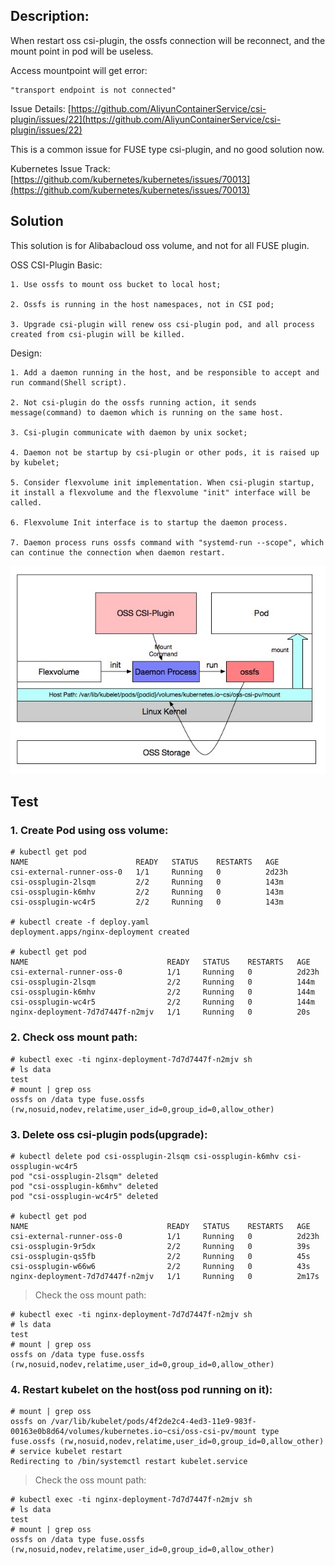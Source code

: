 ## Description:

When restart oss csi-plugin, the ossfs connection will be reconnect, and the mount point in pod will be useless.

Access mountpoint will get error:

	"transport endpoint is not connected"

Issue Details: [https://github.com/AliyunContainerService/csi-plugin/issues/22](https://github.com/AliyunContainerService/csi-plugin/issues/22)

This is a common issue for FUSE type csi-plugin, and no good solution now.

Kubernetes Issue Track: [https://github.com/kubernetes/kubernetes/issues/70013](https://github.com/kubernetes/kubernetes/issues/70013)

## Solution

This solution is for Alibabacloud oss volume, and not for all FUSE plugin.

OSS CSI-Plugin Basic:

```
1. Use ossfs to mount oss bucket to local host;

2. Ossfs is running in the host namespaces, not in CSI pod;

3. Upgrade csi-plugin will renew oss csi-plugin pod, and all process created from csi-plugin will be killed.
```

Design:

```
1. Add a daemon running in the host, and be responsible to accept and run command(Shell script).

2. Not csi-plugin do the ossfs running action, it sends message(command) to daemon which is running on the same host.

3. Csi-plugin communicate with daemon by unix socket;

4. Daemon not be startup by csi-plugin or other pods, it is raised up by kubelet;

5. Consider flexvolume init implementation. When csi-plugin startup, it install a flexvolume and the flexvolume "init" interface will be called.

6. Flexvolume Init interface is to startup the daemon process.

7. Daemon process runs ossfs command with "systemd-run --scope", which can continue the connection when daemon restart.
```

![oss-upgrade.jpg](./oss-upgrade.jpg)

## Test

### 1. Create Pod using oss volume:

```
# kubectl get pod
NAME                        READY   STATUS    RESTARTS   AGE
csi-external-runner-oss-0   1/1     Running   0          2d23h
csi-ossplugin-2lsqm         2/2     Running   0          143m
csi-ossplugin-k6mhv         2/2     Running   0          143m
csi-ossplugin-wc4r5         2/2     Running   0          143m

# kubectl create -f deploy.yaml
deployment.apps/nginx-deployment created

# kubectl get pod
NAME                               READY   STATUS    RESTARTS   AGE
csi-external-runner-oss-0          1/1     Running   0          2d23h
csi-ossplugin-2lsqm                2/2     Running   0          144m
csi-ossplugin-k6mhv                2/2     Running   0          144m
csi-ossplugin-wc4r5                2/2     Running   0          144m
nginx-deployment-7d7d7447f-n2mjv   1/1     Running   0          20s
```

### 2. Check oss mount path:

```
# kubectl exec -ti nginx-deployment-7d7d7447f-n2mjv sh
# ls data
test
# mount | grep oss
ossfs on /data type fuse.ossfs (rw,nosuid,nodev,relatime,user_id=0,group_id=0,allow_other)
```

### 3. Delete oss csi-plugin pods(upgrade):

```
# kubectl delete pod csi-ossplugin-2lsqm csi-ossplugin-k6mhv csi-ossplugin-wc4r5
pod "csi-ossplugin-2lsqm" deleted
pod "csi-ossplugin-k6mhv" deleted
pod "csi-ossplugin-wc4r5" deleted

# kubectl get pod
NAME                               READY   STATUS    RESTARTS   AGE
csi-external-runner-oss-0          1/1     Running   0          2d23h
csi-ossplugin-9r5dx                2/2     Running   0          39s
csi-ossplugin-qs5fb                2/2     Running   0          45s
csi-ossplugin-w66w6                2/2     Running   0          43s
nginx-deployment-7d7d7447f-n2mjv   1/1     Running   0          2m17s
```

> Check the oss mount path:

```
# kubectl exec -ti nginx-deployment-7d7d7447f-n2mjv sh
# ls data
test
# mount | grep oss
ossfs on /data type fuse.ossfs (rw,nosuid,nodev,relatime,user_id=0,group_id=0,allow_other)
```

### 4. Restart kubelet on the host(oss pod running on it):

```
# mount | grep oss
ossfs on /var/lib/kubelet/pods/4f2de2c4-4ed3-11e9-983f-00163e0b8d64/volumes/kubernetes.io~csi/oss-csi-pv/mount type fuse.ossfs (rw,nosuid,nodev,relatime,user_id=0,group_id=0,allow_other)
# service kubelet restart
Redirecting to /bin/systemctl restart kubelet.service
```

> Check the oss mount path:

``` 
# kubectl exec -ti nginx-deployment-7d7d7447f-n2mjv sh
# ls data
test
# mount | grep oss
ossfs on /data type fuse.ossfs (rw,nosuid,nodev,relatime,user_id=0,group_id=0,allow_other)
```

